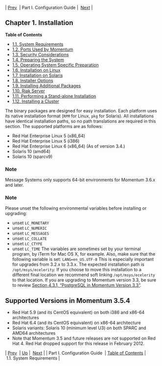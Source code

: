 | [Prev](p.guide)  | Part I. Configuration Guide |  [Next](install.requirements.php) |
## Chapter 1. Installation
**Table of Contents**

* [1.1\. System Requirements](install.requirements)
* [1.2\. Ports Used by Momentum](install.ports)
* [1.3\. Security Considerations](install.security)
* [1.4\. Preparing the System](install.prepare)
* [1.5\. Operating System Specific Preparation](install.os-specific)
* [1.6\. Installation on Linux](install.linux)
* [1.7\. Installation on Solaris](install.solaris)
* [1.8\. Installer Options](install.options)
* [1.9\. Installing Additional Packages](install.additional.packages)
* [1.10\. Riak Server](install.riak)
* [1.11\. Performing a Stand-alone Installation](install.standalone)
* [1.12\. Installing a Cluster](install.cluster)

The binary packages are designed for easy installation. Each platform uses its native installation format (`RPM` for Linux, `pkg` for Solaris). All installations have identical installation paths, so no path translations are required in this section.
The supported platforms are as follows:
*   Red Hat Enterprise Linux 5 (x86_64)
*   Red Hat Enterprise Linux 5 (i386)
*   Red Hat Enterprise Linux 6 (x86_64) (As of version 3.4.)
*   Solaris 10 (amd64)
*   Solaris 10 (sparcv9)
### Note
Message Systems only supports 64-bit environments for Momentum 3.6.x and later.
### Note
Please unset the following environmental variables before installing or upgrading:
*   unset `LC_MONETARY`
*   unset `LC_NUMERIC`
*   unset `LC_MESSAGES`
*   unset `LC_COLLATE`
*   unset `LC_CTYPE`
*   unset `LC_TIME`
The variables are sometimes set by your terminal program, by iTerm for Mac OS X, for example. Also, make sure that the following variable is set:
`LANG=en_US.UTF-8`
This is especially important for upgrades from 3.2.x to 3.3.x.
The expected installation path is `/opt/msys/ecelerity`: If you choose to move this installation to a different final location we recommend soft linking `/opt/msys/ecelerity` to that location.
If you are upgrading to Momentum version 3.3, be sure to review [Section 4.3.1, “PostgreSQL in Momentum Version 3.3”](operations.postgresql#operations.postgresql.migrating.3.3 "4.3.1. PostgreSQL in Momentum Version 3.3").
## Supported Versions in Momentum 3.5.4
*   Red Hat 5.9 (and its CentOS equivalent) on both i386 and x86-64 architectures
*   Red Hat 6.4 (and its CentOS equivalent) on x86-64 architecture
*   Solaris variants: Solaris 10 (minimum level U3) on both SPARC and AMD64 architectures
*   Note that Momentum 3.5 and future releases are not supported on Red Hat 4\. Red Hat dropped support for this release in February 2012.

| [Prev](p.guide)  | [Up](p.guide.php) |  [Next](install.requirements.php) |
| Part I. Configuration Guide  | [Table of Contents](index) |  1.1. System Requirements |
